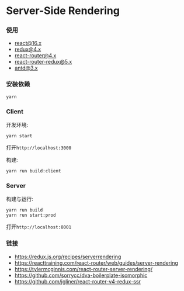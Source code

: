 # Server-Side Rendering
### 使用
 * [react@16.x](https://facebook.github.io/react/)
 * [redux@4.x](https://github.com/reduxjs/redux)
 * [react-router@4.x](https://github.com/ReactTraining/react-router)
 * [react-router-redux@5.x](https://github.com/ReactTraining/react-router/tree/master/packages/react-router-redux)
 * [antd@3.x](https://github.com/ant-design/ant-design)
### 安装依赖
 ```
 yarn
 ```
### Client
 开发环境:
 ```
 yarn start
 ```
 打开`http://localhost:3000`
 
 构建:
 ```
 yarn run build:client
 ```
### Server
构建与运行:
 ```
 yarn run build
 yarn run start:prod
 ```
 打开`http://localhost:8001`

### 链接
 * https://redux.js.org/recipes/serverrendering
 * https://reacttraining.com/react-router/web/guides/server-rendering
 * https://tylermcginnis.com/react-router-server-rendering/
 * https://github.com/sorrycc/dva-boilerplate-isomorphic
 * https://github.com/jgliner/react-router-v4-redux-ssr
